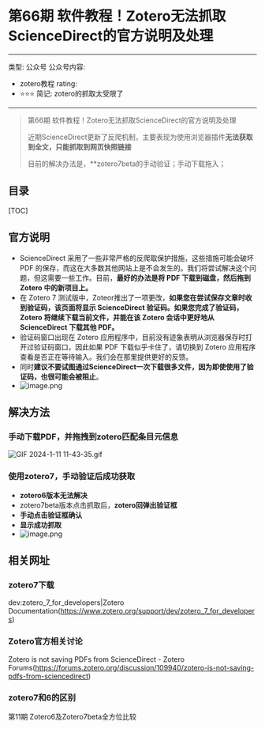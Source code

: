 # 第66期 软件教程！Zotero无法抓取ScienceDirect的官方说明及处理

---
类型: 公众号
公众号内容:
  - zotero教程
rating:
  - ⭐⭐⭐
简记: zotero的抓取太受限了
---

>第66期 软件教程！Zotero无法抓取ScienceDirect的官方说明及处理
>
>近期ScienceDirect更新了反爬机制，主要表现为使用浏览器插件**无法获取到全文，只能抓取到网页快照链接**
>
>目前的解决办法是，**zotero7beta的手动验证；手动下载拖入；

## 目录

[TOC]

## 官方说明

- ScienceDirect 采用了一些非常严格的反爬取保护措施，这些措施可能会破坏 PDF 的保存，而这在大多数其他网站上是不会发生的。我们将尝试解决这个问题，但这需要一些工作。目前，**最好的办法是将 PDF 下载到磁盘，然后拖到 Zotero 中的新项目上。**
- 在 Zotero 7 测试版中，Zoteor推出了一项更改，**如果您在尝试保存文章时收到验证码，该页面将显示 ScienceDirect 验证码。如果您完成了验证码，Zotero 将继续下载当前文件，并能在该 Zotero 会话中更好地从 ScienceDirect 下载其他 PDF。**
- 验证码窗口出现在 Zotero 应用程序中，目前没有迹象表明从浏览器保存时打开过验证码窗口，因此如果 PDF 下载似乎卡住了，请切换到 Zotero 应用程序查看是否正在等待输入。我们会在那里提供更好的反馈。
- 同时**建议不要试图通过ScienceDirect一次下载很多文件，因为即使使用了验证码，也很可能会被阻止**。
- ![image.png](https://pic-go-42.oss-cn-guangzhou.aliyuncs.com/img/202401111141660.png)

## 解决方法

### 手动下载PDF，并拖拽到zotero匹配条目元信息

![GIF 2024-1-11 11-43-35.gif](https://pic-go-42.oss-cn-guangzhou.aliyuncs.com/img/202401111143191.gif)

### 使用zotero7，手动验证后成功获取

- **zotero6版本无法解决**
- zotero7beta版本点击抓取后，**zotero回弹出验证框**
- **手动点击验证框确认**
- **显示成功抓取**
- ![image.png](https://pic-go-42.oss-cn-guangzhou.aliyuncs.com/img/202401111145148.png)

## 相关网址

### zotero7下载

dev:zotero_7_for_developers|Zotero Documentation(https://www.zotero.org/support/dev/zotero_7_for_developers)

### Zotero官方相关讨论

Zotero is not saving PDFs from ScienceDirect - Zotero Forums(https://forums.zotero.org/discussion/109940/zotero-is-not-saving-pdfs-from-sciencedirect)

### zotero7和6的区别

第11期 Zotero6及Zotero7beta全方位比较
